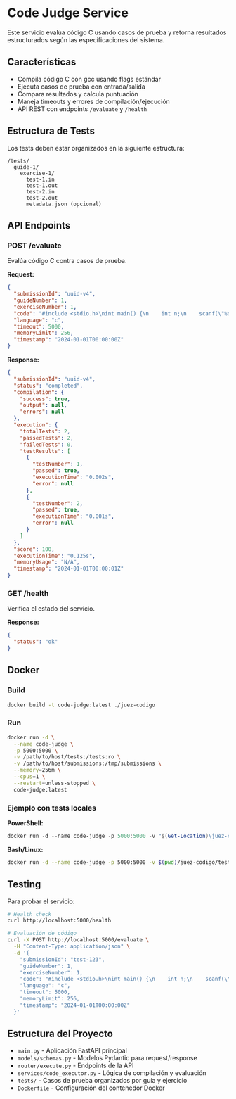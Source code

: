 # Code Judge Service

Este servicio evalúa código C usando casos de prueba y retorna resultados estructurados según las especificaciones del sistema.

## Características

- Compila código C con gcc usando flags estándar
- Ejecuta casos de prueba con entrada/salida
- Compara resultados y calcula puntuación
- Maneja timeouts y errores de compilación/ejecución
- API REST con endpoints `/evaluate` y `/health`

## Estructura de Tests

Los tests deben estar organizados en la siguiente estructura:
```
/tests/
  guide-1/
    exercise-1/
      test-1.in
      test-1.out
      test-2.in
      test-2.out
      metadata.json (opcional)
```

## API Endpoints

### POST /evaluate
Evalúa código C contra casos de prueba.

**Request:**
```json
{
  "submissionId": "uuid-v4",
  "guideNumber": 1,
  "exerciseNumber": 1,
  "code": "#include <stdio.h>\nint main() {\n    int n;\n    scanf(\"%d\", &n);\n    printf(\"%d\", n * 2);\n    return 0;\n}",
  "language": "c",
  "timeout": 5000,
  "memoryLimit": 256,
  "timestamp": "2024-01-01T00:00:00Z"
}
```

**Response:**
```json
{
  "submissionId": "uuid-v4",
  "status": "completed",
  "compilation": {
    "success": true,
    "output": null,
    "errors": null
  },
  "execution": {
    "totalTests": 2,
    "passedTests": 2,
    "failedTests": 0,
    "testResults": [
      {
        "testNumber": 1,
        "passed": true,
        "executionTime": "0.002s",
        "error": null
      },
      {
        "testNumber": 2,
        "passed": true,
        "executionTime": "0.001s",
        "error": null
      }
    ]
  },
  "score": 100,
  "executionTime": "0.125s",
  "memoryUsage": "N/A",
  "timestamp": "2024-01-01T00:00:01Z"
}
```

### GET /health
Verifica el estado del servicio.

**Response:**
```json
{
  "status": "ok"
}
```

## Docker

### Build
```bash
docker build -t code-judge:latest ./juez-codigo
```

### Run
```bash
docker run -d \
  --name code-judge \
  -p 5000:5000 \
  -v /path/to/host/tests:/tests:ro \
  -v /path/to/host/submissions:/tmp/submissions \
  --memory=256m \
  --cpus=1 \
  --restart=unless-stopped \
  code-judge:latest
```

### Ejemplo con tests locales

**PowerShell:**
```powershell
docker run -d --name code-judge -p 5000:5000 -v "$(Get-Location)\juez-codigo\tests:/tests:ro" -v "$(Get-Location)\submissions:/tmp/submissions" --memory=256m --cpus=1 --restart=unless-stopped code-judge:latest
```

**Bash/Linux:**
```bash
docker run -d --name code-judge -p 5000:5000 -v $(pwd)/juez-codigo/tests:/tests:ro -v $(pwd)/submissions:/tmp/submissions --memory=256m --cpus=1 --restart=unless-stopped code-judge:latest
```

## Testing

Para probar el servicio:

```bash
# Health check
curl http://localhost:5000/health

# Evaluación de código
curl -X POST http://localhost:5000/evaluate \
  -H "Content-Type: application/json" \
  -d '{
    "submissionId": "test-123",
    "guideNumber": 1,
    "exerciseNumber": 1,
    "code": "#include <stdio.h>\nint main() {\n    int n;\n    scanf(\"%d\", &n);\n    printf(\"%d\", n * 2);\n    return 0;\n}",
    "language": "c",
    "timeout": 5000,
    "memoryLimit": 256,
    "timestamp": "2024-01-01T00:00:00Z"
  }'
```

## Estructura del Proyecto

- `main.py` - Aplicación FastAPI principal
- `models/schemas.py` - Modelos Pydantic para request/response
- `router/execute.py` - Endpoints de la API
- `services/code_executor.py` - Lógica de compilación y evaluación
- `tests/` - Casos de prueba organizados por guía y ejercicio
- `Dockerfile` - Configuración del contenedor Docker